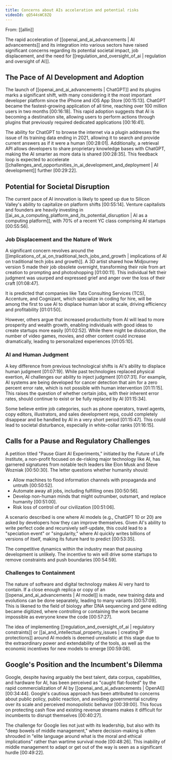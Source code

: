 ```yaml
---
title: Concerns about AIs acceleration and potential risks
videoId: qQ544sWC8ZQ
---
```


From: [[allin]] <br/> 

The rapid acceleration of [[openai_and_ai_advancements | AI advancements]] and its integration into various sectors have raised significant concerns regarding its potential societal impact, job displacement, and the need for [[regulation_and_oversight_of_ai | regulation and oversight of AI]].

## The Pace of AI Development and Adoption

The launch of [[openai_and_ai_advancements | ChatGPT]] and its plugins marks a significant shift, with many considering it the most important developer platform since the iPhone and iOS App Store <a class="yt-timestamp" data-t="00:15:13">[00:15:13]</a>. ChatGPT became the fastest-growing application of all time, reaching over 100 million users in two months <a class="yt-timestamp" data-t="00:16:18">[00:16:18]</a>. This rapid adoption suggests that AI is becoming a destination site, allowing users to perform actions through plugins that previously required dedicated applications <a class="yt-timestamp" data-t="00:16:41">[00:16:41]</a>.

The ability for ChatGPT to browse the internet via a plugin addresses the issue of its training data ending in 2021, allowing it to search and provide current answers as if it were a human <a class="yt-timestamp" data-t="00:28:01">[00:28:01]</a>. Additionally, a retrieval API allows developers to share proprietary knowledge bases with ChatGPT, making the AI smarter as more data is shared <a class="yt-timestamp" data-t="00:28:35">[00:28:35]</a>. This feedback loop is expected to accelerate [[challenges_and_opportunities_in_ai_development_and_deployment | AI development]] further <a class="yt-timestamp" data-t="00:29:22">[00:29:22]</a>.

## Potential for Societal Disruption

The current pace of AI innovation is likely to speed up due to Silicon Valley's ability to capitalize on platform shifts <a class="yt-timestamp" data-t="00:55:14">[00:55:14]</a>. Venture capitalists and founders are heavily investing in [[ai_as_a_computing_platform_and_its_potential_disruption | AI as a computing platform]], with 70% of a recent YC class comprising AI startups <a class="yt-timestamp" data-t="00:55:56">[00:55:56]</a>.

### Job Displacement and the Nature of Work
A significant concern revolves around the [[implications_of_ai_on_traditional_tech_jobs_and_growth | implications of AI on traditional tech jobs and growth]]. A 3D artist shared how Midjourney version 5 made their job obsolete overnight, transforming their role from art creation to prompting and photoshopping <a class="yt-timestamp" data-t="01:00:11">[01:00:11]</a>. This individual felt their judgment was usurped and expressed grief and anger over the loss of their craft <a class="yt-timestamp" data-t="01:08:47">[01:08:47]</a>.

It is predicted that companies like Tata Consulting Services (TCS), Accenture, and Cognizant, which specialize in coding for hire, will be among the first to use AI to displace human labor at scale, driving efficiency and profitability <a class="yt-timestamp" data-t="01:01:50">[01:01:50]</a>.

However, others argue that increased productivity from AI will lead to more prosperity and wealth growth, enabling individuals with good ideas to create startups more easily <a class="yt-timestamp" data-t="01:02:52">[01:02:52]</a>. While there might be dislocation, the number of video games, movies, and other content could increase dramatically, leading to personalized experiences <a class="yt-timestamp" data-t="01:05:10">[01:05:10]</a>.

### AI and Human Judgment
A key difference from previous technological shifts is AI's ability to displace human judgment <a class="yt-timestamp" data-t="01:07:19">[01:07:19]</a>. While past technologies replaced physical exertion, AI challenges our ability to inject judgment <a class="yt-timestamp" data-t="01:07:31">[01:07:31]</a>. For example, AI systems are being developed for cancer detection that aim for a zero percent error rate, which is not possible with human intervention <a class="yt-timestamp" data-t="01:11:15">[01:11:15]</a>. This raises the question of whether certain jobs, with their inherent error rates, should continue to exist or be fully replaced by AI <a class="yt-timestamp" data-t="01:15:34">[01:15:34]</a>.

Some believe entire job categories, such as phone operators, travel agents, copy editors, illustrators, and sales development reps, could completely disappear and be handled by AI in a very short period <a class="yt-timestamp" data-t="01:15:47">[01:15:47]</a>. This could lead to societal disturbance, especially in white-collar ranks <a class="yt-timestamp" data-t="01:16:15">[01:16:15]</a>.

## Calls for a Pause and Regulatory Challenges

A petition titled "Pause Giant AI Experiments," initiated by the Future of Life Institute, a non-profit focused on de-risking major technology like AI, has garnered signatures from notable tech leaders like Elon Musk and Steve Wozniak <a class="yt-timestamp" data-t="00:50:30">[00:50:30]</a>. The letter questions whether humanity should:
*   Allow machines to flood information channels with propaganda and untruth <a class="yt-timestamp" data-t="00:50:52">[00:50:52]</a>.
*   Automate away all jobs, including fulfilling ones <a class="yt-timestamp" data-t="00:50:56">[00:50:56]</a>.
*   Develop non-human minds that might outnumber, outsmart, and replace humanity <a class="yt-timestamp" data-t="00:51:00">[00:51:00]</a>.
*   Risk loss of control of our civilization <a class="yt-timestamp" data-t="00:51:06">[00:51:06]</a>.

A scenario described is one where AI models (e.g., ChatGPT 10 or 20) are asked by developers how they can improve themselves. Given AI's ability to write perfect code and recursively self-update, this could lead to a "speciation event" or "singularity," where AI quickly writes billions of versions of itself, making its future hard to predict <a class="yt-timestamp" data-t="00:53:35">[00:53:35]</a>.

The competitive dynamics within the industry mean that pausing development is unlikely. The incentive to win will drive some startups to remove constraints and push boundaries <a class="yt-timestamp" data-t="00:54:59">[00:54:59]</a>.

### Challenges to Containment
The nature of software and digital technology makes AI very hard to contain. If a close enough replica or copy of an [[openai_and_ai_advancements | AI model]] is made, new training data and evolutions can be done separately, leading to many variants <a class="yt-timestamp" data-t="00:57:09">[00:57:09]</a>. This is likened to the field of biology after DNA sequencing and gene editing became digitized, where controlling or containing the work became impossible as everyone knew the code <a class="yt-timestamp" data-t="00:57:27">[00:57:27]</a>.

The idea of implementing [[regulation_and_oversight_of_ai | regulatory constraints]] or [[ai_and_intellectual_property_issues | creating IP protections]] around AI models is deemed unrealistic at this stage due to the extraordinary power and extendability of the tools, as well as the economic incentives for new models to emerge <a class="yt-timestamp" data-t="00:59:08">[00:59:08]</a>.

## Google's Position and the Incumbent's Dilemma
Google, despite having arguably the best talent, data corpus, capabilities, and hardware for AI, has been perceived as "caught flat-footed" by the rapid commercialization of AI by [[openai_and_ai_advancements | OpenAI]] <a class="yt-timestamp" data-t="00:34:44">[00:34:44]</a>. Google's cautious approach has been attributed to concerns about public policy, public reaction, and avoiding governmental scrutiny over its scale and perceived monopolistic behavior <a class="yt-timestamp" data-t="00:39:00">[00:39:00]</a>. This focus on protecting cash flow and existing revenue streams makes it difficult for incumbents to disrupt themselves <a class="yt-timestamp" data-t="00:40:27">[00:40:27]</a>.

The challenge for Google lies not just with its leadership, but also with its "deep bowels of middle management," where decision-making is often shrouded in "elite language around what is the moral and ethical implications" rather than wartime survival mode <a class="yt-timestamp" data-t="00:48:26">[00:48:26]</a>. This inability of middle management to adapt or get out of the way is seen as a significant hurdle <a class="yt-timestamp" data-t="00:49:22">[00:49:22]</a>.
